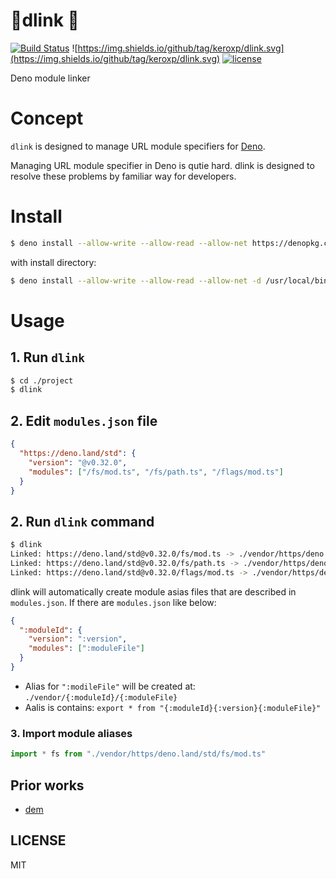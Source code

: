 # 🍹dlink 🦕

[![Build Status](https://github.com/keroxp/dlink/workflows/CI/badge.svg)](https://github.com/keroxp/dlink/actions)
![https://img.shields.io/github/tag/keroxp/dlink.svg](https://img.shields.io/github/tag/keroxp/dlink.svg)
[![license](https://img.shields.io/github/license/keroxp/dlink.svg)](https://github.com/keroxp/dlink)

Deno module linker

# Concept

`dlink` is designed to manage URL module specifiers for [Deno](https://deno.land).

Managing URL module specifier in Deno is qutie hard. dlink is designed to resolve these problems by familiar way for developers.

# Install

```bash
$ deno install --allow-write --allow-read --allow-net https://denopkg.com/keroxp/dlink/dlink.ts
```

with install directory:

```bash
$ deno install --allow-write --allow-read --allow-net -d /usr/local/bin dlink https://denopkg.com/keroxp/dlink/dlink.ts
```

# Usage

## 1. Run `dlink`

```bash
$ cd ./project
$ dlink
```

## 2. Edit `modules.json` file

```json
{
  "https://deno.land/std": {
    "version": "@v0.32.0",
    "modules": ["/fs/mod.ts", "/fs/path.ts", "/flags/mod.ts"]
  }
}
```

## 2. Run `dlink` command

```bash
$ dlink
Linked: https://deno.land/std@v0.32.0/fs/mod.ts -> ./vendor/https/deno.land/std/fs/mod.ts
Linked: https://deno.land/std@v0.32.0/fs/path.ts -> ./vendor/https/deno.land/std/fs/path.ts
Linked: https://deno.land/std@v0.32.0/flags/mod.ts -> ./vendor/https/deno.land/std/flags/mod.ts
```

dlink will automatically create module asias files that are described in `modules.json`. If there are `modules.json` like below:

```json
{
  ":moduleId": {
    "version": ":version",
    "modules": [":moduleFile"]
  }
}
```

- Alias for `":modileFile"` will be created at: `./vendor/{:moduleId}/{:moduleFile}`
- Aalis is contains: `export * from "{:moduleId}{:version}{:moduleFile}"`

### 3. Import module aliases

```ts
import * fs from "./vendor/https/deno.land/std/fs/mod.ts"
```

## Prior works

- [dem](https://github.com/syumai/dem)

## LICENSE

MIT
